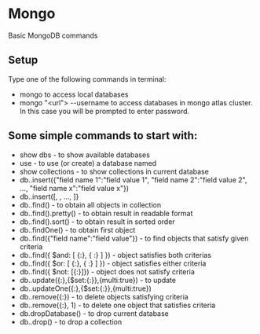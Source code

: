 # Mongo
Basic MongoDB commands

## Setup  
Type one of the following commands in terminal:  
- mongo to access local databases  
- mongo "<url"> --username <username> to access databases in mongo atlas cluster. In this case you will be prompted to enter password.  
  
 ## Some simple commands to start with:  
 - show dbs - to show available databases  
 - use <dbname> - to use (or create) a database named <dbname>  
 - show collections - to show collections in current database  
 - db.<collection-name>.insert({"field name 1":"field value 1", "field name 2":"field value 2", ..., "field name x":"field value x"})  
 - db.<collection-name>.insert([<object1>, <object2>, ..., <objectn>]}  
 - db.<collection-name>.find() - to obtain all objects in collection  
 - db.<collection-name>.find().pretty() - to obtain result in readable format  
 - db.<collection-name>.find().sort() - to obtain result in sorted order  
 - db.<collection-name>.findOne() - to obtain first object     
 - db.<collection-name>.find({"field name":"field value"}) - to find objects that satisfy given criteria  
 - db.<collection-name>.find({ $and: [ {<key1>:<value1>}, { <key2>:<value2>} ] }) - object satisfies both criterias
 - db.<collection-name>.find({ $or: [ {<key1>:<value1>}, { <key2>:<value2>} ] }) - object satisfies either criteria  
 - db.<collection-name>.find({ $not: [{<key1>:<value1>}]}) - object does not satisfy criteria  
 - db.<collection-name>.update({<key1>:<value1>},{$set:{<new key>:<new value>}},{multi:true}) - to update  
 - db.<collection-name>.updateOne({<key1>:<value1>},{$set:{<new key>:<new value>}},{multi:true})  
 - db.<collection-name>.remove({<key1>:<value1>}) - to delete objects satisfying criteria  
 - db.<collection-name>.remove({<key1>:<value1>}, 1) - to delete one object that satisfies criteria  
 - db.dropDatabase() - to drop current database  
 - db.<collection-name>.drop() - to drop a collection  
 
 
 
 
